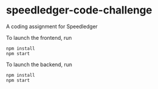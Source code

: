 # speedledger-code-challenge
A coding assignment for Speedledger

To launch the frontend, run
```
npm install
npm start
```


To launch the backend, run
```
npm install
npm start
```
